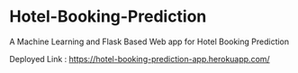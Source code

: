 # Hotel-Booking-Prediction
A Machine Learning and Flask Based Web app for Hotel Booking Prediction

Deployed Link : https://hotel-booking-prediction-app.herokuapp.com/
